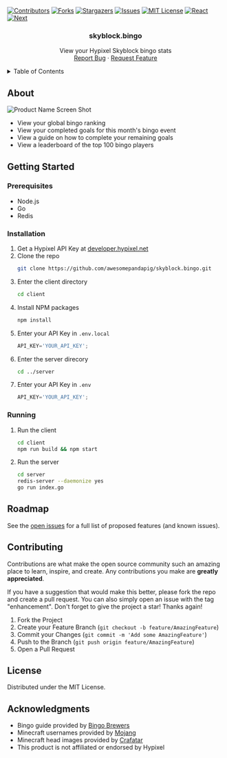 <!-- Improved compatibility of back to top link: See: https://github.com/othneildrew/Best-README-Template/pull/73 -->
<a name="readme-top"></a>
<!--
*** Thanks for checking out the Best-README-Template. If you have a suggestion
*** that would make this better, please fork the repo and create a pull request
*** or simply open an issue with the tag "enhancement".
*** Don't forget to give the project a star!
*** Thanks again! Now go create something AMAZING! :D
-->



<!-- PROJECT SHIELDS -->
<!--
*** I'm using markdown "reference style" links for readability.
*** Reference links are enclosed in brackets [ ] instead of parentheses ( ).
*** See the bottom of this document for the declaration of the reference variables
*** for contributors-url, forks-url, etc. This is an optional, concise syntax you may use.
*** https://www.markdownguide.org/basic-syntax/#reference-style-links
-->
[![Contributors][contributors-shield]][contributors-url]
[![Forks][forks-shield]][forks-url]
[![Stargazers][stars-shield]][stars-url]
[![Issues][issues-shield]][issues-url]
[![MIT License][license-shield]][license-url]
[![React][React.js]][React-url]
[![Next][Next.js]][Next-url]

  

<h3 align="center">skyblock.bingo</h3>

  <p align="center">
    View your Hypixel Skyblock bingo stats
    <br />
    <a href="https://github.com/awesomepandapig/skyblock.bingo/issues">Report Bug</a>
    ·
    <a href="https://github.com/awesomepandapig/skyblock.bingo/issues">Request Feature</a>
  </p>
</div>



<!-- TABLE OF CONTENTS -->
<details>
  <summary>Table of Contents</summary>
  <ol>
    <li>
      <a href="#about-the-project">About The Project</a>
    </li>
    <li>
      <a href="#getting-started">Getting Started</a>
      <ul>
        <li><a href="#prerequisites">Prerequisites</a></li>
        <li><a href="#installation">Installation</a></li>
      </ul>
    </li>
    <li><a href="#usage">Usage</a></li>
    <li><a href="#roadmap">Roadmap</a></li>
    <li><a href="#contributing">Contributing</a></li>
    <li><a href="#license">License</a></li>
    <li><a href="#acknowledgments">Acknowledgments</a></li>
  </ol>
</details>



<!-- ABOUT THE PROJECT -->
## About

![Product Name Screen Shot](https://github.com/awesomepandapig/skyblock.bingo/assets/34806109/9698ef1a-9891-4e60-9d48-a5eb8ce53e62)

* View your global bingo ranking
* View your completed goals for this month's bingo event
* View a guide on how to complete your remaining goals
* View a leaderboard of the top 100 bingo players

<!-- GETTING STARTED -->
## Getting Started

### Prerequisites

* Node.js
* Go
* Redis

### Installation

1. Get a Hypixel API Key at [developer.hypixel.net](https://developer.hypixel.net)
2. Clone the repo
   ```sh
   git clone https://github.com/awesomepandapig/skyblock.bingo.git
   ```
3. Enter the client directory
   ```sh
   cd client
   ```
5. Install NPM packages
   ```sh
   npm install
   ```
4. Enter your API Key in `.env.local`
   ```js
   API_KEY='YOUR_API_KEY';
   ```
5. Enter the server direcory
   ```sh
   cd ../server
   ```
6. Enter your API Key in `.env`
   ```js
   API_KEY='YOUR_API_KEY';
   ```

### Running

1. Run the client
   ```sh
   cd client
   npm run build && npm start
   ```
2. Run the server
   ```sh
   cd server
   redis-server --daemonize yes
   go run index.go
   ```

<!-- ROADMAP -->
## Roadmap

See the [open issues](https://github.com/awesomepandapig/skyblock.bingo/issues) for a full list of proposed features (and known issues).

<!-- CONTRIBUTING -->
## Contributing

Contributions are what make the open source community such an amazing place to learn, inspire, and create. Any contributions you make are **greatly appreciated**.

If you have a suggestion that would make this better, please fork the repo and create a pull request. You can also simply open an issue with the tag "enhancement".
Don't forget to give the project a star! Thanks again!

1. Fork the Project
2. Create your Feature Branch (`git checkout -b feature/AmazingFeature`)
3. Commit your Changes (`git commit -m 'Add some AmazingFeature'`)
4. Push to the Branch (`git push origin feature/AmazingFeature`)
5. Open a Pull Request





<!-- LICENSE -->
## License

Distributed under the MIT License.





<!-- ACKNOWLEDGMENTS -->
## Acknowledgments

* Bingo guide provided by [Bingo Brewers](https://discord.gg/bingobrewers)
* Minecraft usernames provided by [Mojang](https://api.mojang.com)
* Minecraft head images provided by [Crafatar](https://crafatar.com)
* This product is not affiliated or endorsed by Hypixel





<!-- MARKDOWN LINKS & IMAGES -->
<!-- https://www.markdownguide.org/basic-syntax/#reference-style-links -->
[contributors-shield]: https://img.shields.io/github/contributors/awesomepandapig/skyblock.bingo.svg?style=for-the-badge
[contributors-url]: https://github.com/awesomepandapig/skyblock.bingo/graphs/contributors
[forks-shield]: https://img.shields.io/github/forks/awesomepandapig/skyblock.bingo.svg?style=for-the-badge
[forks-url]: https://github.com/awesomepandapig/skyblock.bingo/network/members
[stars-shield]: https://img.shields.io/github/stars/awesomepandapig/skyblock.bingo.svg?style=for-the-badge
[stars-url]: https://github.com/awesomepandapig/skyblock.bingo/stargazers
[issues-shield]: https://img.shields.io/github/issues/awesomepandapig/skyblock.bingo.svg?style=for-the-badge
[issues-url]: https://github.com/awesomepandapig/skyblock.bingo/issues
[license-shield]: https://img.shields.io/github/license/awesomepandapig/skyblock.bingo.svg?style=for-the-badge
[license-url]: https://github.com/awesomepandapig/skyblock.bingo/blob/main/LICENSE
[product-screenshot]: images/screenshot.png
[Next.js]: https://img.shields.io/badge/next.js-000000?style=for-the-badge&logo=nextdotjs&logoColor=white
[Next-url]: https://nextjs.org/
[React.js]: https://img.shields.io/badge/React-20232A?style=for-the-badge&logo=react&logoColor=61DAFB
[React-url]: https://reactjs.org/
